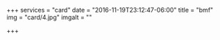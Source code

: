 +++
services = "card"
date = "2016-11-19T23:12:47-06:00"
title = "bmf"
img = "card/4.jpg"
imgalt = ""

+++
